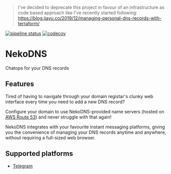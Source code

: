 > I've decided to deprecate this project in favour of an infrastructure as code
> based approach like I've recently started following:
> https://blog.jiayu.co/2019/12/managing-personal-dns-records-with-terraform/

[![pipeline status](https://gitlab.com/yi-jiayu/nekodns/badges/master/pipeline.svg)](https://gitlab.com/yi-jiayu/nekodns/commits/master)
[![codecov](https://codecov.io/gl/nekodns/nekodns/branch/master/graph/badge.svg)](https://codecov.io/gl/nekodns/nekodns)

# NekoDNS
Chatops for your DNS records

## Features

Tired of having to navigate through your domain registar's clunky web interface
every time you need to add a new DNS record?

Configure your domain to use NekoDNS-provided name servers (hosted on [AWS Route
53](https://aws.amazon.com/route53/)) and never struggle with that again!

NekoDNS integrates with your favourite instant messaging platforms, giving you
the convenience of managing your DNS records anytime and anywhere, without
requiring a full-sized web browser.

## Supported platforms

- [Telegram](https://telegram.org/)

